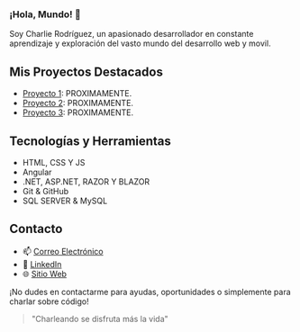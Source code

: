 <!--
**charlerodriguez3/charlerodriguez3** is a ✨ _special_ ✨ repository because its `README.md` (this file) appears on your GitHub profile.

Here are some ideas to get you started:

- 🔭 I’m currently working on ...
- 🌱 I’m currently learning ...
- 👯 I’m looking to collaborate on ...
- 🤔 I’m looking for help with ...
- 💬 Ask me about ...
- 📫 How to reach me: ...
- 😄 Pronouns: ...
- ⚡ Fun fact: ...
-->

### ¡Hola, Mundo! 👋

Soy Charlie Rodríguez, un apasionado desarrollador en constante aprendizaje y exploración del vasto mundo del desarrollo web y movil.

## Mis Proyectos Destacados

- [Proyecto 1](link): PROXIMAMENTE.
- [Proyecto 2](link): PROXIMAMENTE.
- [Proyecto 3](link): PROXIMAMENTE.

## Tecnologías y Herramientas

- HTML, CSS Y JS
- Angular
- .NET, ASP.NET, RAZOR Y BLAZOR
- Git & GitHub
- SQL SERVER & MySQL

## Contacto

- 📫 [Correo Electrónico](mailto:correo@example.com)
- 🔗 [LinkedIn](https://www.linkedin.com/in/tunombre/)
- 🌐 [Sitio Web](https://www.PROXIMAMENTE.com)

¡No dudes en contactarme para ayudas, oportunidades o simplemente para charlar sobre código!

> "Charleando se disfruta más la vida"
